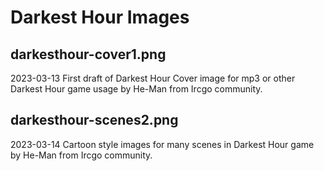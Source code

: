 # Darkest Hour Images

## darkesthour-cover1.png

2023-03-13 First draft of Darkest Hour Cover image for mp3 or other Darkest Hour game usage
by He-Man from Ircgo community.

## darkesthour-scenes2.png

2023-03-14 Cartoon style images for many scenes in Darkest Hour game
by He-Man from Ircgo community.
